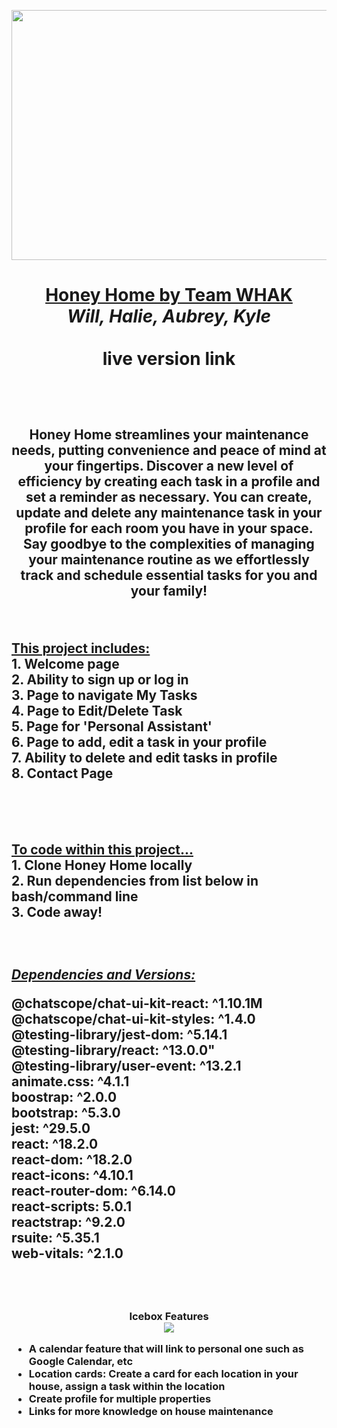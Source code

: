 <p align="center">
<img src="https://slack-imgs.com/?c=1&o1=ro&url=https%3A%2F%2Fimg.freepik.com%2Ffree-vector%2Fhoney-comb-cartoon-vector-icon-illustration-food-nature-icon-concept-isolated-premium-vector-flat-cartoon-style_138676-3660.jpg%3Ft%3Dst%3D1688076373%7Eexp%3D1688076973%7Ehmac%3Dc6e53342cb78ba1bc1cfa000a9b682eb0b154a12593eb70160dc8f20d49cf537" width="900" height="400">
</p>

<h1>
  <p align="center">
    <strong><ins>Honey Home by Team WHAK</ins></strong>
    </br>
  <em>Will, Halie, Aubrey, Kyle</em>
  </br>
  </br>
    live version link
  </p>
<br/>
<h2>
  <p align="center">
    Honey Home streamlines your maintenance needs, putting convenience and peace of mind at your fingertips. Discover a new level of efficiency by creating each task in a profile and set a reminder as necessary. You can create, update and delete any maintenance task in your profile for each room you have in your space. Say goodbye to the complexities of managing your maintenance routine as we effortlessly track and schedule essential tasks for you and your family!
  </p>
  </h2>
</br>
<h2>
<table>
  <strong><ins>This project includes:</ins></strong>
  </br>
    1. Welcome page</br>
    2. Ability to sign up or log in</br>
    3. Page to navigate My Tasks</br>
    4. Page to Edit/Delete Task</br>
    5. Page for 'Personal Assistant'</br>
    6. Page to add, edit a task in your profile</br>
    7. Ability to delete and edit tasks in profile</br>
    8. Contact Page</br>
</table>
</h2>
</br>
</br>
<h2>
  <p>
    <strong><ins>To code within this project...</ins></strong>
      </br>
        1. Clone Honey Home locally</br>
        2. Run dependencies from list below in bash/command line</br>
        3. Code away!
  </p>
</br>
</h2>
<h2> 

  <p> 
    <strong><em><ins>Dependencies and Versions:</ins></em></strong>
      <p>
          @chatscope/chat-ui-kit-react: ^1.10.1M
          </br>
          @chatscope/chat-ui-kit-styles: ^1.4.0
          </br>
          @testing-library/jest-dom: ^5.14.1
          </br>
          @testing-library/react: ^13.0.0"
          </br>
          @testing-library/user-event: ^13.2.1
          </br>
          animate.css: ^4.1.1
          </br>
          boostrap: ^2.0.0
          </br>
          bootstrap: ^5.3.0
          </br>
          jest: ^29.5.0
          </br>
          react: ^18.2.0
          </br>
          react-dom: ^18.2.0
          </br>
          react-icons: ^4.10.1
          </br>
          react-router-dom: ^6.14.0
          </br>
          react-scripts: 5.0.1
          </br>
          reactstrap: ^9.2.0
          </br>
          rsuite: ^5.35.1
          </br>
          web-vitals: ^2.1.0
      </p>
  </p>  
</h2>
</br>
</br>
<h3>
  <p align="center">
    <strong>Icebox Features</strong> </br>
    <img src="https://img.freepik.com/free-vector/scene-with-three-penguins-ice_1308-40356.jpg?size=626&ext=jpg&ga=GA1.2.1986265976.1688416557&semt=ais">
  </p>
   <ul>
    <li>A calendar feature that will link to personal one such as Google Calendar, etc</li>
    <li>Location cards: Create a card for each location in your house, assign a task within the location</li>
    <li>Create profile for multiple properties</li>
    <li>Links for more knowledge on house maintenance</li>
  </ul>
</h3>
</br>
</br>
